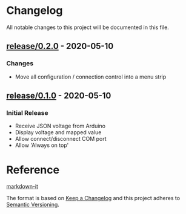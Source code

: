 # Changelog

All notable changes to this project will be documented in this file.

## [release/0.2.0] - 2020-05-10
### Changes
- Move all configuration / connection control into a menu strip

## [release/0.1.0] - 2020-05-10
### Initial Release
- Receive JSON voltage from Arduino
- Display voltage and mapped value
- Allow connect/disconnect COM port
- Allow 'Always on top'

[release/0.1.0]: https://github.com/luxdvie/wideband-voltage-display/releases/tag/release%2F0.1.0
[release/0.2.0]: https://github.com/luxdvie/wideband-voltage-display/releases/tag/release%2F0.2.0

# Reference

[markdown-it](https://github.com/markdown-it/markdown-it)

The format is based on [Keep a Changelog](https://keepachangelog.com/en/1.0.0/) and this project adheres to [Semantic Versioning](https://semver.org/spec/v2.0.0.html).